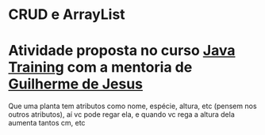 # CRUD e ArrayList

# Atividade proposta no curso [Java Training](https://github.com/guilherme-gjv/aulas-java) com a mentoria de [Guilherme de Jesus](https://github.com/guilherme-gjv)

 Que uma planta tem atributos como nome, espécie, altura, etc (pensem nos outros atributos), aí vc pode regar ela, e quando vc rega a altura dela aumenta tantos cm, etc
